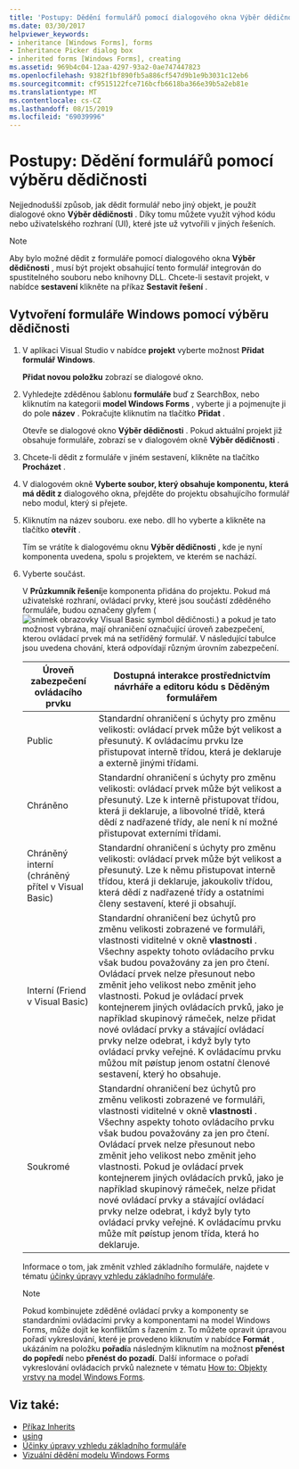 ```yaml
---
title: 'Postupy: Dědění formulářů pomocí dialogového okna Výběr dědičnosti'
ms.date: 03/30/2017
helpviewer_keywords:
- inheritance [Windows Forms], forms
- Inheritance Picker dialog box
- inherited forms [Windows Forms], creating
ms.assetid: 969b4c04-12aa-4297-93a2-0ae747447823
ms.openlocfilehash: 9382f1bf890fb5a886cf547d9b1e9b3031c12eb6
ms.sourcegitcommit: cf9515122fce716bcfb6618ba366e39b5a2eb81e
ms.translationtype: MT
ms.contentlocale: cs-CZ
ms.lasthandoff: 08/15/2019
ms.locfileid: "69039996"
---
```

# <a name="how-to-inherit-forms-using-the-inheritance-picker"></a>Postupy: Dědění formulářů pomocí výběru dědičnosti

Nejjednodušší způsob, jak dědit formulář nebo jiný objekt, je použít dialogové okno **Výběr dědičnosti** . Díky tomu můžete využít výhod kódu nebo uživatelského rozhraní (UI), které jste už vytvořili v jiných řešeních.

> [!NOTE]
> Aby bylo možné dědit z formuláře pomocí dialogového okna **Výběr dědičnosti** , musí být projekt obsahující tento formulář integrován do spustitelného souboru nebo knihovny DLL. Chcete-li sestavit projekt, v nabídce **sestavení** klikněte na příkaz **Sestavit řešení** .

## <a name="create-a-windows-form-by-using-the-inheritance-picker"></a>Vytvoření formuláře Windows pomocí výběru dědičnosti

1. V aplikaci Visual Studio v nabídce **projekt** vyberte možnost **Přidat formulář Windows**.

   **Přidat novou položku** zobrazí se dialogové okno.

2. Vyhledejte zděděnou šablonu **formuláře** buď z SearchBox, nebo kliknutím na kategorii **model Windows Forms** , vyberte ji a pojmenujte ji do pole **název** . Pokračujte kliknutím na tlačítko **Přidat** .

   Otevře se dialogové okno **Výběr dědičnosti** . Pokud aktuální projekt již obsahuje formuláře, zobrazí se v dialogovém okně **Výběr dědičnosti** .

3. Chcete-li dědit z formuláře v jiném sestavení, klikněte na tlačítko **Procházet** .

4. V dialogovém okně **Vyberte soubor, který obsahuje komponentu, která má dědit z** dialogového okna, přejděte do projektu obsahujícího formulář nebo modul, který si přejete.

5. Kliknutím na název souboru. exe nebo. dll ho vyberte a klikněte na tlačítko **otevřít** .

   Tím se vrátíte k dialogovému oknu **Výběr dědičnosti** , kde je nyní komponenta uvedena, spolu s projektem, ve kterém se nachází.

6. Vyberte součást.

   V **Průzkumník řešení**je komponenta přidána do projektu. Pokud má uživatelské rozhraní, ovládací prvky, které jsou součástí zděděného formuláře, budou označeny glyfem (![snímek obrazovky Visual Basic symbol dědičnosti.](./media/how-to-inherit-forms-using-the-inheritance-picker-dialog-box/visual-basic-inheritance-glyph.gif)) a pokud je tato možnost vybrána, mají ohraničení označující úroveň zabezpečení, kterou ovládací prvek má na setříděný formulář. V následující tabulce jsou uvedena chování, která odpovídají různým úrovním zabezpečení.

    |Úroveň zabezpečení ovládacího prvku|Dostupná interakce prostřednictvím návrháře a editoru kódu s Děděným formulářem|
    |-------------------------------|--------------------------------------------------------------------------------|
    |Public|Standardní ohraničení s úchyty pro změnu velikosti: ovládací prvek může být velikost a přesunutý. K ovládacímu prvku lze přistupovat interně třídou, která je deklaruje a externě jinými třídami.|
    |Chráněno|Standardní ohraničení s úchyty pro změnu velikosti: ovládací prvek může být velikost a přesunutý. Lze k interně přistupovat třídou, která ji deklaruje, a libovolné třídě, která dědí z nadřazené třídy, ale není k ní možné přistupovat externími třídami.|
    |Chráněný interní (chráněný přítel v Visual Basic)|Standardní ohraničení s úchyty pro změnu velikosti: ovládací prvek může být velikost a přesunutý. Lze k němu přistupovat interně třídou, která ji deklaruje, jakoukoliv třídou, která dědí z nadřazené třídy a ostatními členy sestavení, které ji obsahují.|
    |Interní (Friend v Visual Basic)|Standardní ohraničení bez úchytů pro změnu velikosti zobrazené ve formuláři, vlastnosti viditelné v okně **vlastnosti** . Všechny aspekty tohoto ovládacího prvku však budou považovány za jen pro čtení. Ovládací prvek nelze přesunout nebo změnit jeho velikost nebo změnit jeho vlastnosti. Pokud je ovládací prvek kontejnerem jiných ovládacích prvků, jako je například skupinový rámeček, nelze přidat nové ovládací prvky a stávající ovládací prvky nelze odebrat, i když byly tyto ovládací prvky veřejné. K ovládacímu prvku můžou mít pøístup jenom ostatní členové sestavení, který ho obsahuje.|
    |Soukromé|Standardní ohraničení bez úchytů pro změnu velikosti zobrazené ve formuláři, vlastnosti viditelné v okně **vlastnosti** . Všechny aspekty tohoto ovládacího prvku však budou považovány za jen pro čtení. Ovládací prvek nelze přesunout nebo změnit jeho velikost nebo změnit jeho vlastnosti. Pokud je ovládací prvek kontejnerem jiných ovládacích prvků, jako je například skupinový rámeček, nelze přidat nové ovládací prvky a stávající ovládací prvky nelze odebrat, i když byly tyto ovládací prvky veřejné. K ovládacímu prvku může mít pøístup jenom třída, která ho deklaruje.|

     Informace o tom, jak změnit vzhled základního formuláře, najdete v tématu [účinky úpravy vzhledu základního formuláře](effects-of-modifying-base-form-appearance.md).

    > [!NOTE]
    > Pokud kombinujete zděděné ovládací prvky a komponenty se standardními ovládacími prvky a komponentami na model Windows Forms, může dojít ke konfliktům s řazením z. To můžete opravit úpravou pořadí vykreslování, které je provedeno kliknutím v nabídce **Formát** , ukázáním na položku **pořadí**a následným kliknutím na možnost **přenést do popředí** nebo **přenést do pozadí**. Další informace o pořadí vykreslování ovládacích prvků naleznete v tématu [How to: Objekty vrstvy na model Windows Forms](../controls/how-to-layer-objects-on-windows-forms.md).

## <a name="see-also"></a>Viz také:

- [Příkaz Inherits](~/docs/visual-basic/language-reference/statements/inherits-statement.md)
- [using](~/docs/csharp/language-reference/keywords/using.md)
- [Účinky úpravy vzhledu základního formuláře](effects-of-modifying-base-form-appearance.md)
- [Vizuální dědění modelu Windows Forms](windows-forms-visual-inheritance.md)
